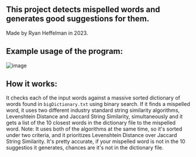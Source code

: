 ## This project detects mispelled words and generates good suggestions for them.
Made by Ryan Heffelman in 2023.

## Example usage of the program:
![image](https://github.com/rheffelman/Spellchecker_Project/assets/132711854/a0fa32f8-f3db-435e-a3dc-370e550da820)

## How it works:
It checks each of the input words against a massive sorted dictionary of words found in `bigDictionary.txt` using binary search. If it finds a mispelled word, it uses two different industry standard string similarity algorithms, Levenshtein Distance and Jaccard String Similarity, simultaneously and it gets a list of the 10 closest words in the dictionary file to the mispelled word. Note: It uses both of the algorithms at the same time, so it's sorted under two criteria, and it prioritizes Levenshtein Distance over Jaccard String Similarity. It's pretty accurate, if your mispelled word is not in the 10 suggestios it generates, chances are it's not in the dictionary file.